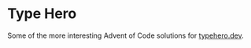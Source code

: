 # Type Hero

Some of the more interesting Advent of Code solutions for
[typehero.dev](typehero.dev).